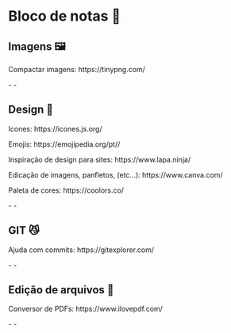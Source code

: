 <h1> Bloco de notas 📔  </h1>

<h2> Imagens 🖼️</h2>
<p> Compactar imagens: https://tinypng.com/ </p>
-
-
<h2> Design 🎨</h2>
<p> Icones: https://icones.js.org/ </p>
<p> Emojis: https://emojipedia.org/pt// </p>
<p> Inspiração de design para sites: https://www.lapa.ninja/ </p>
<p> Edicação de imagens, panfletos, (etc...): https://www.canva.com/ <p>
<p> Paleta de cores: https://coolors.co/ <p>
-
-
<h2> GIT 😼</h2>
<p> Ajuda com commits: https://gitexplorer.com/ </p>
-
-
<h2> Edição de arquivos 📙</h2>
<p> Conversor de PDFs: https://www.ilovepdf.com/ </p>
-
-
